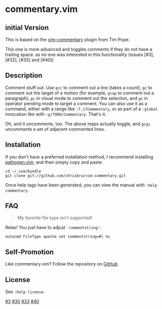 # commentary.vim

## initial Version

This is based on the [vim-commentary](https://github.com/tpope/vim-pathogen)
plugin from Tim Pope.

This one is more advanced and toggles comments if they do not have a trailing space.
as no one was interested in this functionality (issues [#3], [#32], [#33] and [#40])

## Description

Comment stuff out.  Use `gcc` to comment out a line (takes a count),
`gc` to comment out the target of a motion (for example, `gcap` to
comment out a paragraph), `gc` in visual mode to comment out the selection,
and `gc` in operator pending mode to target a comment.  You can also use
it as a command, either with a range like `:7,17Commentary`, or as part of a
`:global` invocation like with `:g/TODO/Commentary`. That's it.

Oh, and it uncomments, too.  The above maps actually toggle, and `gcgc`
uncomments a set of adjacent commented lines.

## Installation

If you don't have a preferred installation method, I recommend
installing [pathogen.vim](https://github.com/tpope/vim-pathogen), and
then simply copy and paste:

    cd ~/.vim/bundle
    git clone git://github.com/chrisbra/vim-commentary.git

Once help tags have been generated, you can view the manual with
`:help commentary`.

## FAQ

> My favorite file type isn't supported!

Relax!  You just have to adjust `'commentstring'`:

    autocmd FileType apache set commentstring=#\ %s

## Self-Promotion

Like commentary.vim? Follow the repository on
[GitHub](https://github.com/chrisbra/vim-commentary)

## License

See `:help license`.

[#3](https://github.com/tpope/vim-commentary/issues/3)
[#30](https://github.com/tpope/vim-commentary/issues/30)
[#33](https://github.com/tpope/vim-commentary/issues/33)
[#40](https://github.com/tpope/vim-commentary/issues/40)
